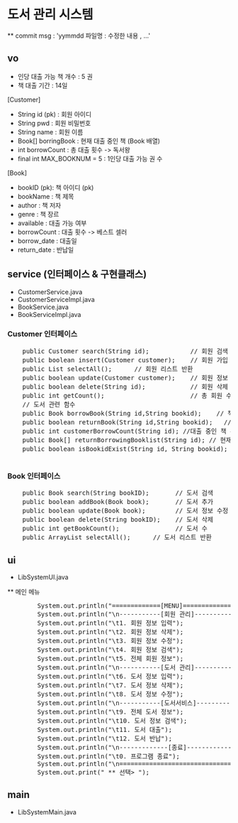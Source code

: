 # 도서 관리 시스템 

** commit msg : 'yymmdd  파일명 : 수정한 내용 , ...'

## vo

- 인당 대출 가능 책 개수 : 5 권
- 책 대출 기간 : 14일

[Customer]
- String id (pk) : 회원 아이디 
- String pwd : 회원 비밀번호
- String name : 회원 이름
- Book[] borringBook : 현재 대출 중인 책 (Book 배열)
- int borrowCount : 총 대출 횟수 -> 독서왕
- final int MAX_BOOKNUM = 5 : 1인당 대출 가능 권 수

[Book]
- bookID (pk): 책 아이디 (pk)
- bookName : 책 제목
- author : 책 저자
- genre : 책 장르
- available : 대출 가능 여부
- borrowCount : 대출 횟수 -> 베스트 셀러
- borrow_date : 대출일
- return_date : 반납일


## service (인터페이스 & 구현클래스)

- CustomerService.java
- CustomerServiceImpl.java
- BookService.java
- BookServiceImpl.java
 
### Customer 인터페이스

<pre>
    public Customer search(String id);           // 회원 검색
    public boolean insert(Customer customer);    // 회원 가입
    public List<Customer> selectAll();      // 회원 리스트 반환
    public boolean update(Customer customer);    // 회원 정보 수정(이름, 비밀번호) 
    public boolean delete(String id);            // 회원 삭제
    public int getCount();                       // 총 회원 수 반환
    // 도서 관련 함수
    public Book borrowBook(String id,String bookid);    // 책 대출
    public boolean returnBook(String id,String bookid);   // 책 반납
    public int customerBorrowCount(String id); //대출 중인 책 수 반환
    public Book[] returnBorrowingBooklist(String id); // 현재 대출 중인 책 리스트 반환
    public boolean isBookidExist(String id, String bookid);  // 현재 대출 중인 책인지 확인

</pre>

### Book 인터페이스
<pre>
    public Book search(String bookID);       // 도서 검색
    public boolean addBook(Book book);       // 도서 추가
    public boolean update(Book book);        // 도서 정보 수정 (저자, 장르)
    public boolean delete(String bookID);    // 도서 삭제
    public int getBookCount();               // 도서 수
    public ArrayList<Book> selectAll();      // 도서 리스트 반환
</pre>


## ui
- LibSystemUI.java

** 메인 메뉴
<pre>
        System.out.println("=============[MENU]==============");
        System.out.println("\n-----------[회원 관리]-----------");
        System.out.println("\t1. 회원 정보 입력");
        System.out.println("\t2. 회원 정보 삭제");
        System.out.println("\t3. 회원 정보 수정");
        System.out.println("\t4. 회원 정보 검색");
        System.out.println("\t5. 전체 회원 정보");
        System.out.println("\n-----------[도서 관리]-----------");
        System.out.println("\t6. 도서 정보 입력");
        System.out.println("\t7. 도서 정보 삭제");
        System.out.println("\t8. 도서 정보 수정");
        System.out.println("\n-----------[도서서비스]-----------");
        System.out.println("\t9. 전체 도서 정보");
        System.out.println("\t10. 도서 정보 검색");
        System.out.println("\t11. 도서 대출");
        System.out.println("\t12. 도서 반납");
        System.out.println("\n-------------[종료]--------------");
        System.out.println("\t0. 프로그램 종료");
        System.out.println("\n==================================");
        System.out.print(" ** 선택> ");
</pre>


## main
- LibSystemMain.java



